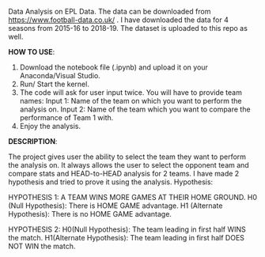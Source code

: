 Data Analysis on EPL Data. The data can be downloaded from https://www.football-data.co.uk/ . I have downloaded the data for 4 seasons from 2015-16 to 2018-19. The dataset is uploaded to this repo as well.

**HOW TO USE**:
  1. Download the notebook file (.ipynb) and upload it on your Anaconda/Visual Studio.
  2. Run/ Start the kernel.
  3. The code will ask for user input twice. You will have to provide team names:
      Input 1: Name of the team on which you want to perform the analysis on.
      Input 2: Name of the team which you want to compare the performance of Team 1 with.
  4. Enjoy the analysis.



**DESCRIPTION**:


The project gives user the ability to select the team they want to perform the analysis on. It always allows the user to select the opponent team and compare stats and HEAD-to-HEAD analysis for 2 teams.
I have made 2 hypothesis and tried to prove it using the analysis. Hypothesis:

HYPOTHESIS 1: A TEAM WINS MORE GAMES AT THEIR HOME GROUND.
   H0 (Null Hypothesis): There is HOME GAME advantage.
   H1 (Alternate Hypothesis): There is no HOME GAME advantage.
 
HYPOTHESIS 2:
  H0(Null Hypothesis): The team leading in first half WINS the match.
  H1(Alternate Hypothesis): The team leading in first half DOES NOT WIN the match.
